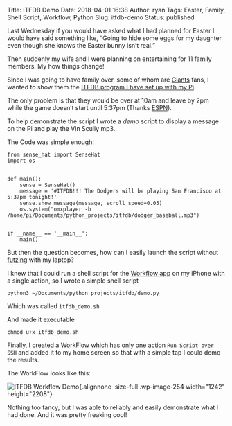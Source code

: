 Title: ITFDB Demo
Date: 2018-04-01 16:38
Author: ryan
Tags: Easter, Family, Shell Script, Workflow, Python
Slug: itfdb-demo
Status: published

Last Wednesday if you would have asked what I had planned for Easter I would have said something like, “Going to hide some eggs for my daughter even though she knows the Easter bunny isn’t real.”

Then suddenly my wife and I were planning on entertaining for 11 family members. My how things change!

Since I was going to have family over, some of whom are [Giants](https://www.mlb.com/giants) fans, I wanted to show them the [ITFDB program I have set up with my Pi](http://www.ryancheley.com/index.php/2018/02/13/itfdb/).

The only problem is that they would be over at 10am and leave by 2pm while the game doesn’t start until 5:37pm (Thanks [ESPN](https://www.espn.com)).

To help demonstrate the script I wrote a *demo* script to display a message on the Pi and play the Vin Scully mp3.

The Code was simple enough:

    from sense_hat import SenseHat
    import os


    def main():
        sense = SenseHat()
        message = '#ITFDB!!! The Dodgers will be playing San Francisco at 5:37pm tonight!'
        sense.show_message(message, scroll_speed=0.05)
        os.system("omxplayer -b /home/pi/Documents/python_projects/itfdb/dodger_baseball.mp3")


    if __name__ == '__main__':
        main()

But then the question becomes, how can I easily launch the script without [futzing](https://en.wiktionary.org/wiki/futz) with my laptop?

I knew that I could run a shell script for the [Workflow app](https://workflow.is) on my iPhone with a single action, so I wrote a simple shell script

    python3 ~/Documents/python_projects/itfdb/demo.py

Which was called `itfdb_demo.sh`

And made it executable

    chmod u+x itfdb_demo.sh

Finally, I created a WorkFlow which has only one action `Run Script over SSH` and added it to my home screen so that with a simple tap I could demo the results.

The WorkFlow looks like this:

![ITFDB Workflow Demo](/images/uploads/2018/04/IMG_9450.png){.alignnone .size-full .wp-image-254 width="1242" height="2208"}

Nothing too fancy, but I was able to reliably and easily demonstrate what I had done. And it was pretty freaking cool!
